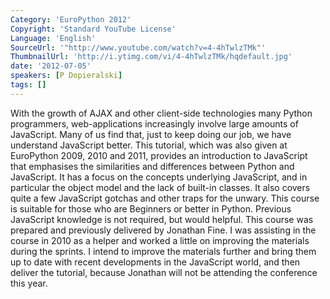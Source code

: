 ```yaml
---
Category: 'EuroPython 2012'
Copyright: 'Standard YouTube License'
Language: 'English'
SourceUrl: '"http://www.youtube.com/watch?v=4-4hTwlzTMk"'
ThumbnailUrl: 'http://i.ytimg.com/vi/4-4hTwlzTMk/hqdefault.jpg'
date: '2012-07-05'
speakers: [P Dopieralski]
tags: []
---
```

With the growth of AJAX and other client-side technologies many Python
programmers, web-applications increasingly involve large amounts of
JavaScript. Many of us find that, just to keep doing our job, we have
understand JavaScript better. This tutorial, which was also given at
EuroPython 2009, 2010 and 2011, provides an introduction to JavaScript that
emphasises the similarities and differences between Python and JavaScript. It
has a focus on the concepts underlying JavaScript, and in particular the
object model and the lack of built-in classes. It also covers quite a few
JavaScript gotchas and other traps for the unwary. This course is suitable for
those who are Beginners or better in Python. Previous JavaScript knowledge is
not required, but would helpful. This course was prepared and previously
delivered by Jonathan Fine. I was assisting in the course in 2010 as a helper
and worked a little on improving the materials during the sprints. I intend to
improve the materials further and bring them up to date with recent
developments in the JavaScript world, and then deliver the tutorial, because
Jonathan will not be attending the conference this year.

